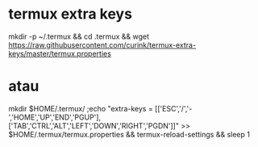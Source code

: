 # termux extra keys

mkdir -p ~/.termux && cd .termux && wget https://raw.githubusercontent.com/curink/termux-extra-keys/master/termux.properties

# atau

mkdir $HOME/.termux/ ;echo "extra-keys = [['ESC','/','-','HOME','UP','END','PGUP'],['TAB','CTRL','ALT','LEFT','DOWN','RIGHT','PGDN']]" >> $HOME/.termux/termux.properties && termux-reload-settings && sleep 1
